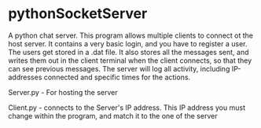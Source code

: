 # pythonSocketServer

A python chat server. This program allows multiple clients to connect ot the host server. It contains a very basic
login, and you have to register a user. The users get stored in a .dat file. It also stores all the messages sent,
and writes them out in the client terminal when the client connects, so that they can see previous messages.
The server will log all activity, including IP-addresses connected and specific times for the actions.

Server.py - For hosting the server

Client.py - connects to the Server's IP address. This IP address you must change within the program, and match it to the one of the server
